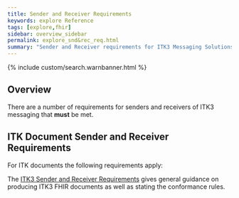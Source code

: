 ```yaml
---
title: Sender and Receiver Requirements
keywords: explore Reference
tags: [explore,fhir]
sidebar: overview_sidebar
permalink: explore_snd&rec_req.html
summary: "Sender and Receiver requirements for ITK3 Messaging Solutions."
---
```


{% include custom/search.warnbanner.html %}

## Overview ##

There are a number of requirements for senders and receivers of ITK3 messaging that **must** be met. 

## ITK Document Sender and Receiver Requirements ##

For ITK documents the following requirements apply:

The [ITK3 Sender and Receiver Requirements](http://xxxxx) gives general guidance on producing ITK3 FHIR documents as well as stating the conformance rules. 






